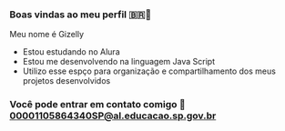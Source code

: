 ### Boas vindas ao meu perfil 🇧🇷🧠

Meu nome é Gizelly

- Estou estudando no Alura 
- Estou me desenvolvendo na linguagem Java Script
- Utilizo esse espço para organização e compartilhamento dos meus projetos desenvolvidos

### Você pode entrar em contato comigo 📧 00001105864340SP@al.educacao.sp.gov.br
